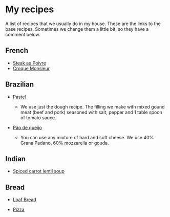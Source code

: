 # My recipes

A list of recipes that we usually do in my house. These are the links to the
base recipes. Sometimes we change them a little bit, so they have a comment
below.


## French

- [Steak au Poivre](https://www.thespruceeats.com/classic-french-steak-au-poivre-995498)
- [Croque Monsieur](https://www.bbcgoodfood.com/recipes/perfect-croque-monsieur)

## Brazilian

- [Pastel](http://gnt.globo.com/receitas/receitas/pastel-de-carne-com-ovo.htm)
  - We use just the dough recipe. The filling we make with mixed gound meat
    (beef and pork) seasoned with salt, pepper and 1 table spoon of tomato sauce.

- [Pão de queijo](https://entre-duas-culturas.de/pao-de-queijo/)
  - You can use any mixture of hard and soft cheese. We use 40% Grana Padano,
    60% mozzarella or gouda.

## Indian

- [Spiced carrot lentil soup](https://www.bbcgoodfood.com/recipes/spiced-carrot-lentil-soup)

## Bread

- [Loaf Bread](https://www.instagram.com/stories/highlights/17876257354602131/)

- [Pizza](https://www.thekitchn.com/how-to-make-pizza-dough-recipe-221367)
